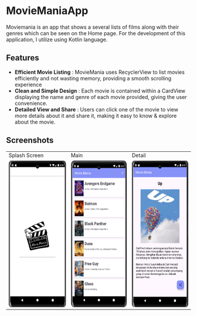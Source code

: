 # MovieManiaApp
Moviemania is an app that shows a several lists of films along with their genres which can be seen on the Home page. For the development of this application, I utilize using Kotlin language.
## Features
- **Efficient Movie Listing** : MovieMania uses RecyclerView to list movies efficiently and not wasting memory, providing a smooth scrolling experience
- **Clean and Simple Design** : Each movie is contained within a CardView displaying the name and genre of each movie provided, giving the user convenience.
- **Detailed View and Share** : Users can click one of the movie to view more details about it and share it, making it easy to know & explore about the movie.
## Screenshots
<table>
  <tr>
    <td>Splash Screen</td>
     <td>Main</td>
     <td>Detail</td>
  </tr>
  <tr>
    <td><img src="movieMania-splash.png" width=185 height=400></td>
    <td><img src="movieMania-main.png" width=185 height=400></td>
    <td><img src="movieMania-detail.png" width=185 height=400></td>
  </tr>
 </table>
